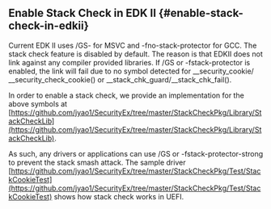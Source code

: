 <!--- @file
   Stack Canaries - Enable Stack Check in EDK II

  Copyright (c) 2018, Intel Corporation. All rights reserved.<BR>

  Redistribution and use in source (original document form) and 'compiled'
  forms (converted to PDF, epub, HTML and other formats) with or without
  modification, are permitted provided that the following conditions are met:

  1) Redistributions of source code (original document form) must retain the
     above copyright notice, this list of conditions and the following
     disclaimer as the first lines of this file unmodified.

  2) Redistributions in compiled form (transformed to other DTDs, converted to
     PDF, epub, HTML and other formats) must reproduce the above copyright
     notice, this list of conditions and the following disclaimer in the
     documentation and/or other materials provided with the distribution.

  THIS DOCUMENTATION IS PROVIDED BY TIANOCORE PROJECT "AS IS" AND ANY EXPRESS OR
  IMPLIED WARRANTIES, INCLUDING, BUT NOT LIMITED TO, THE IMPLIED WARRANTIES OF
  MERCHANTABILITY AND FITNESS FOR A PARTICULAR PURPOSE ARE DISCLAIMED. IN NO
  EVENT SHALL TIANOCORE PROJECT  BE LIABLE FOR ANY DIRECT, INDIRECT, INCIDENTAL,
  SPECIAL, EXEMPLARY, OR CONSEQUENTIAL DAMAGES (INCLUDING, BUT NOT LIMITED TO,
  PROCUREMENT OF SUBSTITUTE GOODS OR SERVICES; LOSS OF USE, DATA, OR PROFITS;
  OR BUSINESS INTERRUPTION) HOWEVER CAUSED AND ON ANY THEORY OF LIABILITY,
  WHETHER IN CONTRACT, STRICT LIABILITY, OR TORT (INCLUDING NEGLIGENCE OR
  OTHERWISE) ARISING IN ANY WAY OUT OF THE USE OF THIS DOCUMENTATION, EVEN IF
  ADVISED OF THE POSSIBILITY OF SUCH DAMAGE.

-->

## Enable Stack Check in EDK II {#enable-stack-check-in-edkii}

Current EDK II uses /GS- for MSVC and -fno-stack-protector for GCC. The stack check feature is disabled by default. The reason is that EDKII does not link against any compiler provided libraries. If /GS or -fstack-protector is enabled, the link will fail due to no symbol detected for __security_cookie/ __security_check_cookie() or __stack_chk_guard/__stack_chk_fail().

In order to enable a stack check, we provide an implementation for the above symbols at [https://github.com/jyao1/SecurityEx/tree/master/StackCheckPkg/Library/StackCheckLib](https://github.com/jyao1/SecurityEx/tree/master/StackCheckPkg/Library/StackCheckLib).

As such, any drivers or applications can use /GS or -fstack-protector-strong to prevent the stack smash attack. The sample driver [https://github.com/jyao1/SecurityEx/tree/master/StackCheckPkg/Test/StackCookieTest](https://github.com/jyao1/SecurityEx/tree/master/StackCheckPkg/Test/StackCookieTest) shows how stack check works in UEFI.